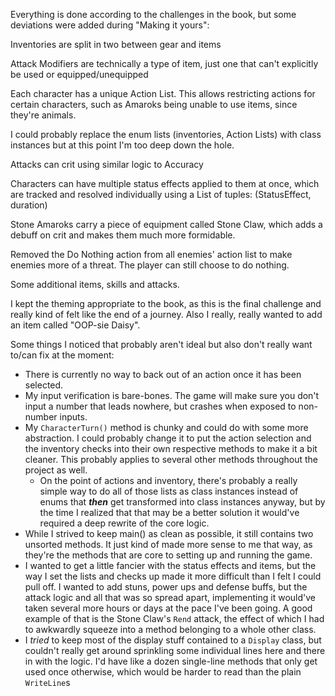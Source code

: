 Everything is done according to the challenges in the book, but some deviations were added during "Making it yours":

  Inventories are split in two between gear and items
  
  Attack Modifiers are technically a type of item, just one that can't explicitly be used or equipped/unequipped
  
  Each character has a unique Action List. This allows restricting actions for certain characters, such as Amaroks being unable to use items, since they're animals.

  I could probably replace the enum lists (inventories, Action Lists) with class instances but at this point I'm too deep down the hole.

  Attacks can crit using similar logic to Accuracy

  Characters can have multiple status effects applied to them at once, which are tracked and resolved individually using a List of tuples: (StatusEffect, duration)

  Stone Amaroks carry a piece of equipment called Stone Claw, which adds a debuff on crit and makes them much more formidable.

  Removed the Do Nothing action from all enemies' action list to make enemies more of a threat. The player can still choose to do nothing.

  Some additional items, skills and attacks.

I kept the theming appropriate to the book, as this is the final challenge and really kind of felt like the end of a journey.
Also I really, really wanted to add an item called "OOP-sie Daisy".

Some things I noticed that probably aren't ideal but also don't really want to/can fix at the moment:
- There is currently no way to back out of an action once it has been selected.
- My input verification is bare-bones. The game will make sure you don't input a number that leads nowhere, but crashes when exposed to non-number inputs.
- My `CharacterTurn()` method is chunky and could do with some more abstraction. I could probably change it to put the action selection and the inventory checks into their own respective methods to make it a bit cleaner. This probably applies to several other methods throughout the project as well.
   - On the point of actions and inventory, there's probably a really simple way to do all of those lists as class instances instead of enums that ***then*** get transformed into class instances anyway, but by the time I realized that that may be a better solution it would've required a deep rewrite of the core logic.
- While I strived to keep main() as clean as possible, it still contains two unsorted methods. It just kind of made more sense to me that way, as they're the methods that are core to setting up and running the game.
- I wanted to get a little fancier with the status effects and items, but the way I set the lists and checks up made it more difficult than I felt I could pull off. I wanted to add stuns, power ups and defense buffs, but the attack logic and all that was so spread apart, implementing it would've taken several more hours or days at the pace I've been going. A good example of that is the Stone Claw's `Rend` attack, the effect of which I had to awkwardly squeeze into a method belonging to a whole other class.
- I *tried* to keep most of the display stuff contained to a `Display` class, but couldn't really get around sprinkling some individual lines here and there in with the logic. I'd have like a dozen single-line methods that only get used once otherwise, which would be harder to read than the plain `WriteLine`s

